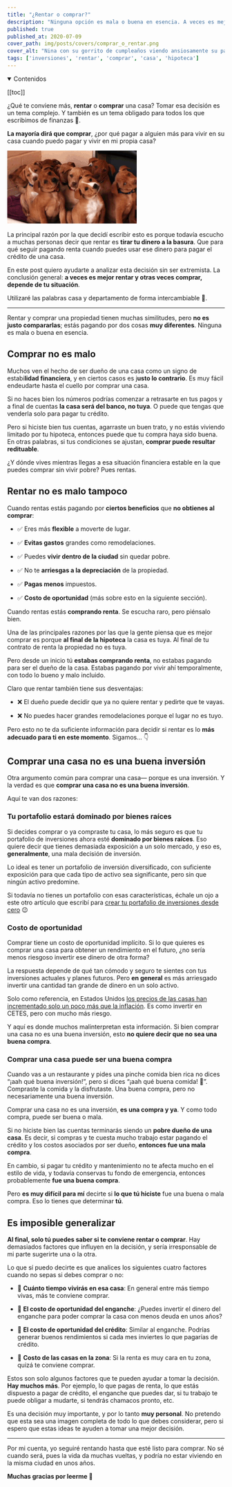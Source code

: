 ```yaml
---
title: "¿Rentar o comprar?"
description: "Ninguna opción es mala o buena en esencia. A veces es mejor rentar y otras veces comprar, depende de tu situación."
published: true
published_at: 2020-07-09
cover_path: img/posts/covers/comprar_o_rentar.png
cover_alt: "Nina con su gorrito de cumpleaños viendo ansiosamente su pastel en forma de hueso."
tags: ['inversiones', 'rentar', 'comprar', 'casa', 'hipoteca']
---
```


<details open>
  <summary>
    Contenidos
  </summary>

  [[toc]]

</details>

¿Qué te conviene más, **rentar** o **comprar** una casa? Tomar esa decisión es un tema complejo. Y también es un tema obligado para todos los que escribimos de finanzas 🤭.

**La mayoría dirá que comprar**, ¿por qué pagar a alguien más para vivir en su casa cuando puedo pagar y vivir en mi propia casa?

![Muchos cachorros confundidos](/img/posts/confused_dogs.gif)

La principal razón por la que decidí escribir esto es porque todavía escucho a muchas personas decir que rentar es **tirar tu dinero a la basura**. Que para qué seguir pagando renta cuando puedes usar ese dinero para pagar el crédito de una casa.

En este post quiero ayudarte a analizar esta decisión sin ser extremista. La conclusión general: **a veces es mejor rentar y otras veces comprar, depende de tu situación**.

Utilizaré las palabras casa y departamento de forma intercambiable 🏡.

***

Rentar y comprar una propiedad tienen muchas similitudes, pero **no es justo compararlas**; estás pagando por dos cosas **muy diferentes**. Ninguna es mala o buena en esencia.

## Comprar no es malo

Muchos ven el hecho de ser dueño de una casa como un signo de estabi**lidad financiera**, y en ciertos casos es j**usto lo contrario**. Es muy fácil endeudarte hasta el cuello por comprar una casa.

Si no haces bien los números podrías comenzar a retrasarte en tus pagos y a final de cuentas **la casa será del banco, no tuya**. O puede que tengas que venderla solo para pagar tu crédito.

Pero si hiciste bien tus cuentas, agarraste un buen trato, y no estás viviendo limitado por tu hipoteca, entonces puede que tu compra haya sido buena. En otras palabras, si tus condiciones se ajustan, **comprar puede resultar redituable**.

¿Y dónde vives mientras llegas a esa situación financiera estable en la que puedes comprar sin vivir pobre? Pues rentas.

## Rentar no es malo tampoco

Cuando rentas estás pagando por **ciertos beneficios** que **no obtienes al comprar**:

- ✅ Eres más **flexible** a moverte de lugar.

- ✅ **Evitas gastos** grandes como remodelaciones.

- ✅ Puedes **vivir dentro de la ciudad** sin quedar pobre.

- ✅ No te **arriesgas a la depreciación** de la propiedad.

- ✅ **Pagas menos** impuestos.

- ✅ **Costo de oportunidad** (más sobre esto en la siguiente sección).

Cuando rentas estás **comprando renta**. Se escucha raro, pero piénsalo bien.

Una de las principales razones por las que la gente piensa que es mejor comprar es porque **al final de la hipoteca** la casa es tuya. Al final de tu contrato de renta la propiedad no es tuya.

Pero desde un inicio tú **estabas comprando renta**, no estabas pagando para ser el dueño de la casa. Estabas pagando por vivir ahí temporalmente, con todo lo bueno y malo incluido.

Claro que rentar también tiene sus desventajas:

- ❌ El dueño puede decidir que ya no quiere rentar y pedirte que te vayas.

- ❌ No puedes hacer grandes remodelaciones porque el lugar no es tuyo.

Pero esto no te da suficiente información para decidir si rentar es lo **más adecuado para ti en este momento**. Sigamos… 👇

## Comprar una casa no es una buena inversión

Otra argumento común para comprar una casa— porque es una inversión. Y la verdad es que **comprar una casa no es una buena inversión**.

Aquí te van dos razones:

### Tu portafolio estará dominado por bienes raíces

Si decides comprar o ya compraste tu casa, lo más seguro es que tu portafolio de inversiones ahora esté **dominado por bienes raíces**. Eso quiere decir que tienes demasiada exposición a un solo mercado, y eso es, **generalmente**, una mala decisión de inversión.

Lo ideal es tener un portafolio de inversión diversificado, con suficiente exposición para que cada tipo de activo sea significante, pero sin que ningún activo predomine.

Si todavía no tienes un portafolio con esas características, échale un ojo a este otro artículo que escribí para [crear tu portafolio de inversiones desde cero](/posts/tu-portafolio-de-inversiones-desde-cero/) 😉

### Costo de oportunidad

Comprar tiene un costo de oportunidad implícito. Si lo que quieres es comprar una casa para obtener un rendimiento en el futuro, ¿no sería menos riesgoso invertir ese dinero de otra forma?

La respuesta depende de qué tan cómodo y seguro te sientes con tus inversiones actuales y planes futuros. Pero **en general** es más arriesgado invertir una cantidad tan grande de dinero en un solo activo.

Solo como referencia, en Estados Unidos [los precios de las casas han incrementado solo un poco más que la inflación](https://www.investopedia.com/ask/answers/052015/which-has-performed-better-historically-stock-market-or-real-estate.asp). Es como invertir en CETES, pero con mucho más riesgo.

Y aquí es donde muchos malinterpretan esta información. Si bien comprar una casa no es una buena inversión, esto **no quiere decir que no sea una buena compra**.

### Comprar una casa puede ser una buena compra

Cuando vas a un restaurante y pides una pinche comida bien rica no dices “¡aah qué buena inversión!”, pero si dices “¡aah qué buena comida! 🤤”. Compraste la comida y la disfrutaste. Una buena compra, pero no necesariamente una buena inversión.

Comprar una casa no es una inversión, **es una compra y ya**. Y como todo compra, puede ser buena o mala.

Si no hiciste bien las cuentas terminarás siendo un **pobre dueño de una casa**. Es decir, si compras y te cuesta mucho trabajo estar pagando el crédito y los costos asociados por ser dueño, **entonces fue una mala compra**.

En cambio, si pagar tu crédito y mantenimiento no te afecta mucho en el estilo de vida, y todavía conservas tu fondo de emergencia, entonces probablemente **fue una buena compra**.

Pero **es muy difícil para mí** decirte si **lo que tú hiciste** fue una buena o mala compra. Eso lo tienes que determinar **tú**.

## Es imposible generalizar

**Al final, solo tú puedes saber si te conviene rentar o comprar**. Hay demasiados factores que influyen en la decisión, y sería irresponsable de mi parte sugerirte una o la otra.

Lo que sí puedo decirte es que analices los siguientes cuatro factores cuando no sepas si debes comprar o no:

- 🏡 **Cuánto tiempo vivirás en esa casa**: En general entre más tiempo vivas, más te conviene comprar.

- 🏡 **El costo de oportunidad del enganche**: ¿Puedes invertir el dinero del enganche para poder comprar la casa con menos deuda en unos años?

- 🏡 **El costo de oportunidad del crédito**: Similar al enganche. Podrías generar buenos rendimientos si cada mes inviertes lo que pagarías de crédito.

- 🏡 **Costo de las casas en la zona**: Si la renta es muy cara en tu zona, quizá te conviene comprar.

Estos son solo algunos factores que te pueden ayudar a tomar la decisión. **Hay muchos más**. Por ejemplo, lo que pagas de renta, lo que estás dispuesto a pagar de crédito, el enganche que puedes dar, si tu trabajo te puede obligar a mudarte, si tendrás chamacos pronto, etc.

Es una decisión muy importante, y por lo tanto **muy personal**. No pretendo que esta sea una imagen completa de todo lo que debes considerar, pero si espero que estas ideas te ayuden a tomar una mejor decisión.

***

Por mi cuenta, yo seguiré rentando hasta que esté listo para comprar. No sé cuando será, pues la vida da muchas vueltas, y podría no estar viviendo en la misma ciudad en unos años.

**Muchas gracias por leerme 💚**

